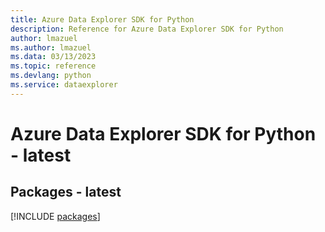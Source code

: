 ```yaml
---
title: Azure Data Explorer SDK for Python
description: Reference for Azure Data Explorer SDK for Python
author: lmazuel
ms.author: lmazuel
ms.data: 03/13/2023
ms.topic: reference
ms.devlang: python
ms.service: dataexplorer
---
```

# Azure Data Explorer SDK for Python - latest
## Packages - latest
[!INCLUDE [packages](data-explorer-index.md)]